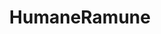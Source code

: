 ---
title: 'HumaneRamune'
photo: '/images/acostic-HumaneRamune.jpg'
logo: '/images/newMusic.png'
textup: 'アコースティックギターが表現の限界に挑戦。いろんなジャンルの楽曲を忠実に、かつ冒険的にアレン ジします。アンプラグドなフリースタイルの演奏の世界があなた目の前に広がるでしょう。つまり、「ア コースティックーツーピース『バンド』」ということです。'
building: '1-D'
floor: '4' 
location: '時間'
categoly: '3'
---